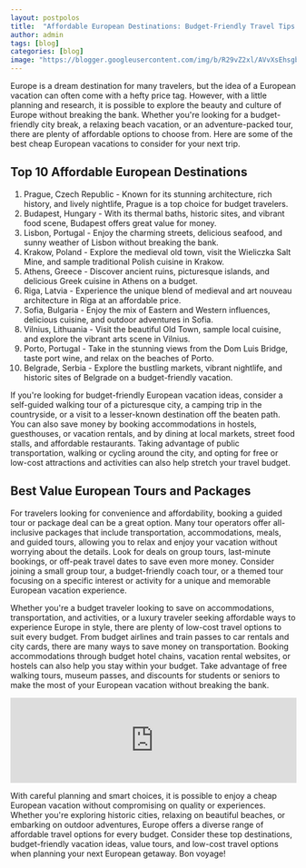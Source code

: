 ```yaml
---
layout: postpolos
title:  "Affordable European Destinations: Budget-Friendly Travel Tips and ideas"
author: admin
tags: [blog]
categories: [blog]
image: "https://blogger.googleusercontent.com/img/b/R29vZ2xl/AVvXsEhsgbsnwmay_wHV3qfLMCJm07ZkR26jWRQu4Ibi7ztpngj7Ut5G-AEH3d4XG99tVaWXVWrP51CrGC_eKJH9MSshofeyIXdi9otUbOysiJsARpiOSH2VljdodUlLEBHMUGYqjHyh8yt1qH-MdLIICSiYw8rFzGwEhG0SOmXqlGY-0R-nvhm7Jw-wTFIBYgbh/s1600/20240419_124651.jpg"
---
```


<p>Europe is a dream destination for many travelers, but the idea of a European vacation can often come with a hefty price tag. However, with a little planning and research, it is possible to explore the beauty and culture of Europe without breaking the bank. Whether you're looking for a budget-friendly city break, a relaxing beach vacation, or an adventure-packed tour, there are plenty of affordable options to choose from. Here are some of the best cheap European vacations to consider for your next trip.</p>
<h2>Top 10 Affordable European Destinations</h2>
<ol>
<li>Prague, Czech Republic - Known for its stunning architecture, rich history, and lively nightlife, Prague is a top choice for budget travelers.</li>
<li>Budapest, Hungary - With its thermal baths, historic sites, and vibrant food scene, Budapest offers great value for money.</li>
<li>Lisbon, Portugal - Enjoy the charming streets, delicious seafood, and sunny weather of Lisbon without breaking the bank.</li>
<li>Krakow, Poland - Explore the medieval old town, visit the Wieliczka Salt Mine, and sample traditional Polish cuisine in Krakow.</li>
<li>Athens, Greece - Discover ancient ruins, picturesque islands, and delicious Greek cuisine in Athens on a budget.</li>
<li>Riga, Latvia - Experience the unique blend of medieval and art nouveau architecture in Riga at an affordable price.</li>
<li>Sofia, Bulgaria - Enjoy the mix of Eastern and Western influences, delicious cuisine, and outdoor adventures in Sofia.</li>
<li>Vilnius, Lithuania - Visit the beautiful Old Town, sample local cuisine, and explore the vibrant arts scene in Vilnius.</li>
<li>Porto, Portugal - Take in the stunning views from the Dom Luis Bridge, taste port wine, and relax on the beaches of Porto.</li>
<li>Belgrade, Serbia - Explore the bustling markets, vibrant nightlife, and historic sites of Belgrade on a budget-friendly vacation.</li>
</ol>
<p>If you're looking for budget-friendly European vacation ideas, consider a self-guided walking tour of a picturesque city, a camping trip in the countryside, or a visit to a lesser-known destination off the beaten path. You can also save money by booking accommodations in hostels, guesthouses, or vacation rentals, and by dining at local markets, street food stalls, and affordable restaurants. Taking advantage of public transportation, walking or cycling around the city, and opting for free or low-cost attractions and activities can also help stretch your travel budget.</p>
<h2>Best Value European Tours and Packages</h2>
<p>For travelers looking for convenience and affordability, booking a guided tour or package deal can be a great option. Many tour operators offer all-inclusive packages that include transportation, accommodations, meals, and guided tours, allowing you to relax and enjoy your vacation without worrying about the details. Look for deals on group tours, last-minute bookings, or off-peak travel dates to save even more money. Consider joining a small group tour, a budget-friendly coach tour, or a themed tour focusing on a specific interest or activity for a unique and memorable European vacation experience.</p>
<p>Whether you're a budget traveler looking to save on accommodations, transportation, and activities, or a luxury traveler seeking affordable ways to experience Europe in style, there are plenty of low-cost travel options to suit every budget. From budget airlines and train passes to car rentals and city cards, there are many ways to save money on transportation. Booking accommodations through budget hotel chains, vacation rental websites, or hostels can also help you stay within your budget. Take advantage of free walking tours, museum passes, and discounts for students or seniors to make the most of your European vacation without breaking the bank.</p>
<iframe width="100%" height="auto" src="https://www.youtube.com/embed/ZKm6_M8rI_o" title="Affordable European Destinations - Budget Friendly Travel Tips and ideas!" frameborder="0" allow="accelerometer; autoplay; clipboard-write; encrypted-media; gyroscope; picture-in-picture; web-share" referrerpolicy="strict-origin-when-cross-origin" allowfullscreen=""></iframe>
<p>With careful planning and smart choices, it is possible to enjoy a cheap European vacation without compromising on quality or experiences. Whether you're exploring historic cities, relaxing on beautiful beaches, or embarking on outdoor adventures, Europe offers a diverse range of affordable travel options for every budget. Consider these top destinations, budget-friendly vacation ideas, value tours, and low-cost travel options when planning your next European getaway. Bon voyage!</p>



